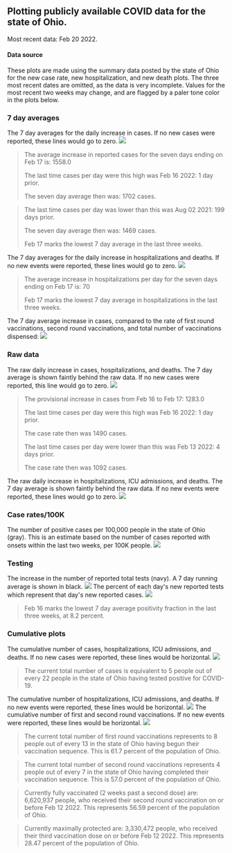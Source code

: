 ## Plotting publicly available COVID data for the state of Ohio. 

Most recent data: Feb 20 2022. 

#### Data source
These plots are made using the summary data posted by the state of Ohio for the new case rate,
    new hospitalization, and new death plots. The three most recent dates are omitted, as the data is very incomplete. Values for the most recent two weeks may change, and are flagged by a paler tone color in the plots below. 

### 7 day averages
The 7 day averages for the daily increase in cases. If no new cases were reported, these lines would go to zero.
![](7dayaverage_cases.png)

>The average increase in reported cases for the seven days ending on Feb 17 is: 1558.0
>
>The last time cases per day were this high was Feb 16 2022: 1 day prior.
>
>The seven day average then was: 1702 cases.

>
>The last time cases per day was lower than this was Aug 02 2021: 199 days prior.
>
>The seven day average then was: 1469 cases.
>
>Feb 17 marks the lowest 7 day average in the last three weeks.

The 7 day averages for the daily increase in hospitalizations and deaths. If no new events were reported, these lines would go to zero.
![](7dayaverage_hospital.png)

>The average increase in hospitalizations per day for the seven days ending on Feb 17 is: 70
>
>Feb 17 marks the lowest 7 day average in hospitalizations in the last three weeks.

The 7 day average increase in cases, compared to the rate of first round vaccinations, second round vaccinations, and total number of vaccinations dispensed:
![](DailyVaccinationsCases.png)

### Raw data
The raw daily increase in cases, hospitalizations, and deaths. The 7 day average is shown faintly behind the raw data. If no new cases were reported, this line would go to zero.
![](DailyCases.png)

>The provisional increase in cases from Feb 16 to Feb 17: 1283.0 
>
>The last time cases per day were this high was Feb 16 2022: 1 day prior. 
>
>The case rate then was 1490 cases.
>
>The last time cases per day were lower than this was Feb 13 2022: 4 days prior. 
>
>The case rate then was 1092 cases.

The raw daily increase in hospitalizations, ICU admissions, and deaths. The 7 day average is shown faintly behind the raw data. If no new events were reported, these lines would go to zero.
![](DailyHospitalizations.png)

### Case rates/100K 

The number of positive cases per 100,000 people in the state of Ohio (gray). This is an estimate based on the number of cases reported with onsets within the last two weeks, per 100K people.
![](7dayaverage_rate.png)
### Testing

The increase in the number of reported total tests (navy). A 7 day running average is shown in black.
![](DailyTests.png)
The percent of each day's new reported tests which represent that day's new reported cases.
![](percentpositive_tests.png)

>Feb 16 marks the lowest 7 day average positivity fraction in the last three weeks, at 8.2 percent.

### Cumulative plots
The cumulative number of cases, hospitalizations, ICU admissions, and deaths. If no new cases were reported, these lines would be horizontal.
![](Cases.png)

>The current total number of cases is equivalent to 5 people out of every 22 people in the state of Ohio having tested positive for COVID-19.

The cumulative number of hospitalizations, ICU admissions, and deaths. If no new events were reported, these lines would be horizontal.
![](Hospitalizations.png)
The cumulative number of first and second round vaccinations. If no new events were reported, these lines would be horizontal.
![](Vaccinations.png)

>The current total number of first round vaccinations represents to 8 people out of every 13 in the state of Ohio having begun their vaccination sequence.
>This is 61.7 percent of the population of Ohio.

>The current total number of second round vaccinations represents 4 people out of every 7 in the state of Ohio having completed their vaccination sequence.
>This is 57.0 percent of the population of Ohio.

>Currently fully vaccinated (2 weeks past a second dose) are: 6,620,937 people, who received their second round vaccination on or before Feb 12 2022.
>This represents 56.59 percent of the population of Ohio.

>Currently maximally protected are: 3,330,472 people, who received their third vaccination dose on or before Feb 12 2022.
>This represents 28.47 percent of the population of Ohio.

